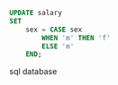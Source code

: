 ```sql
UPDATE salary
SET
    sex = CASE sex
        WHEN 'm' THEN 'f'
        ELSE 'm'
    END;
```

sql database
